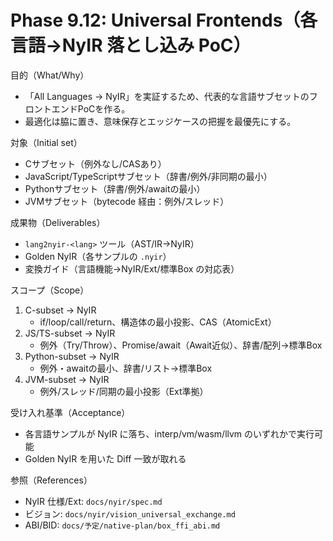 # Phase 9.12: Universal Frontends（各言語→NyIR 落とし込み PoC）

目的（What/Why）
- 「All Languages → NyIR」を実証するため、代表的な言語サブセットのフロントエンドPoCを作る。
- 最適化は脇に置き、意味保存とエッジケースの把握を最優先にする。

対象（Initial set）
- Cサブセット（例外なし/CASあり）
- JavaScript/TypeScriptサブセット（辞書/例外/非同期の最小）
- Pythonサブセット（辞書/例外/awaitの最小）
- JVMサブセット（bytecode 経由：例外/スレッド）

成果物（Deliverables）
- `lang2nyir-<lang>` ツール（AST/IR→NyIR）
- Golden NyIR（各サンプルの `.nyir`）
- 変換ガイド（言語機能→NyIR/Ext/標準Box の対応表）

スコープ（Scope）
1) C-subset → NyIR
   - if/loop/call/return、構造体の最小投影、CAS（AtomicExt）
2) JS/TS-subset → NyIR
   - 例外（Try/Throw）、Promise/await（Await近似）、辞書/配列→標準Box
3) Python-subset → NyIR
   - 例外・awaitの最小、辞書/リスト→標準Box
4) JVM-subset → NyIR
   - 例外/スレッド/同期の最小投影（Ext準拠）

受け入れ基準（Acceptance）
- 各言語サンプルが NyIR に落ち、interp/vm/wasm/llvm のいずれかで実行可能
- Golden NyIR を用いた Diff 一致が取れる

参照（References）
- NyIR 仕様/Ext: `docs/nyir/spec.md`
- ビジョン: `docs/nyir/vision_universal_exchange.md`
- ABI/BID: `docs/予定/native-plan/box_ffi_abi.md`

